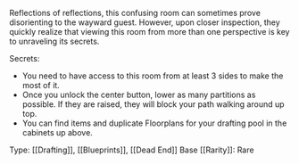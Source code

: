 Reflections of reflections, this confusing room can sometimes prove disorienting to the wayward guest. However, upon closer inspection, they quickly realize that viewing this room from more than one perspective is key to unraveling its secrets.

Secrets:
- You need to have access to this room from at least 3 sides to make the most of it.
- Once you unlock the center button, lower as many partitions as possible. If they are raised, they will block your path walking around up top.
- You can find items and duplicate Floorplans for your drafting pool in the cabinets up above.

Type: [[Drafting]], [[Blueprints]], [[Dead End]]
Base [[Rarity]]: Rare